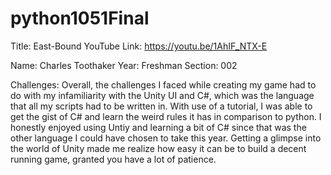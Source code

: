 # python1051Final

Title: East-Bound
YouTube Link: https://youtu.be/1AhIF_NTX-E

Name: Charles Toothaker
Year: Freshman
Section: 002

Challenges: Overall, the challenges I faced while creating my game had to do with my infamiliarity with the Unity UI and C#, which was the language that 
all my scripts had to be written in. With use of a tutorial, I was able to get the gist of C# and learn the weird rules it has in comparison
to python. I honestly enjoyed using Untiy and learning a bit of C# since that was the other language I could have chosen to take this year. Getting
a glimpse into the world of Unity made me realize how easy it can be to build a decent running game, granted you have a lot of patience. 
